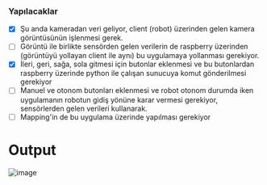 
### Yapılacaklar

- [x] Şu anda kameradan veri geliyor, client (robot) üzerinden gelen kamera görüntüsünün işlenmesi gerek.
- [ ] Görüntü ile birlikte sensörden gelen verilerin de raspberry üzerinden (görüntüyü yollayan client ile aynı) bu uygulamaya yollanması gerekiyor.
- [x] İleri, geri, sağa, sola gitmesi için butonlar eklenmesi ve bu butonlardan raspberry üzerinde python ile çalışan sunucuya komut gönderilmesi gerekiyor
- [ ] Manuel ve otonom butonları eklenmesi ve robot otonom durumda iken uygulamanın robotun gidiş yönüne karar vermesi gerekiyor, sensörlerden gelen verileri kullanarak.
- [ ] Mapping'in de bu uygulama üzerinde yapılması gerekiyor

# Output
![image](https://github.com/roboworks0/desktop_final/assets/37713845/08fe3564-f52b-48d6-9ebd-896a3b1b25fd)



